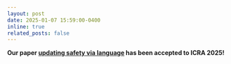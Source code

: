 ```yaml
---
layout: post
date: 2025-01-07 15:59:00-0400
inline: true
related_posts: false
---
```


**Our paper [updating safety via language](https://cmu-intentlab.github.io/language-informed-safe-navigation/) has been accepted to ICRA 2025!**
